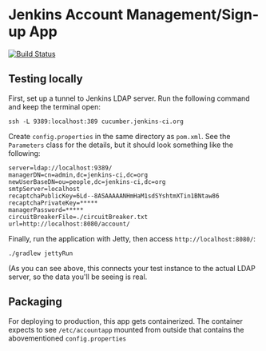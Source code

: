 # Jenkins Account Management/Sign-up App

[![Build Status](http://ci.jenkins-ci.org/view/Infrastructure/job/infra_accountapp/badge/icon)](http://ci.jenkins-ci.org/view/Infrastructure/job/infra_accountapp/)

## Testing locally

First, set up a tunnel to Jenkins LDAP server. Run the following command and
keep the terminal open:

    ssh -L 9389:localhost:389 cucumber.jenkins-ci.org

Create `config.properties` in the same directory as `pom.xml`. See the
`Parameters` class for the details, but it should look something like the
following:

    server=ldap://localhost:9389/
    managerDN=cn=admin,dc=jenkins-ci,dc=org
    newUserBaseDN=ou=people,dc=jenkins-ci,dc=org
    smtpServer=localhost
    recaptchaPublicKey=6Ld--8ASAAAAANHmHaM1sdSYshtmXTin1BNtaw86
    recaptchaPrivateKey=*****
    managerPassword=*****
    circuitBreakerFile=./circuitBreaker.txt
    url=http://localhost:8080/account/

Finally, run the application with Jetty, then access `http://localhost:8080/`:

    ./gradlew jettyRun

(As you can see above, this connects your test instance to the actual LDAP
server, so the data you'll be seeing is real.


## Packaging

For deploying to production, this app gets containerized. The container expects
to see `/etc/accountapp` mounted from outside that contains the abovementioned
`config.properties`
